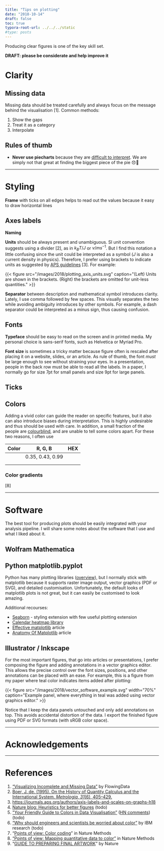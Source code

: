 ```yaml
---
title: "Tips on plotting"
date: "2018-10-14"
draft: false
toc: true
typora-root-url: ../../../static
#type: posts
---
```


Producing clear figures is one of the key skill set.

**DRAFT: please be considerate and help improve it**



# Clarity 



## Missing data

Missing data should be treated carefully and always focus on the message behind the visualisation [1]. Common methods:

1. Show the gaps
2. Treat it as a category 
3. Interpolate

## Rules of thumb

- **Never use piecharts** because they are [difficult to interpret](https://www.businessinsider.com/pie-charts-are-the-worst-2013-6?IR=T). We are simply not that great at finding the biggest piece of the pie :disappointed::cake:



---

# Styling

**Frame** with ticks on all edges helps to read out the values because it easy to draw horizontal lines 

## Axes labels

**Naming**



**Units** should be always present and unambiguous. SI unit convention suggests using a divider [2], as in $k_B T / J$  or $v / ms^{-1}$. But I find this notation a little confusing since the unit could be interpreted as a symbol  ($J$ is also a current density in physics). Therefore, I prefer using brackets to indicate units as suggested by [APS guidelines](https://journals.aps.org/authors/axis-labels-and-scales-on-graphs-h18) [3]. For example:

{{< figure src="/images/2018/plotting_axis_units.svg" 
caption="(Left) Units are shown in the brackets. (Right) the brackets are omitted for unit-less quantities." >}}

**Separator** between description and mathematical symbol introduces clarity. Lately, I use comma followed by few spaces. This visually separates the two while avoiding ambiguity introduces by other symbols. For example, a dash separator could be interpreted as a minus sign, thus causing confusion. 

## Fonts

**Typeface** should be easy to read on the screen and in printed media. My personal choice is sans-serif fonts, such as Helvetica or Myriad Pro.

**Font size** is sometimes a tricky matter because figure often is rescaled after placing it on a website, slides, or an article. As rule of thumb, the font *must* be large enough to see without straining your eyes. In a presentation, people in the back row must be able to read all the labels. In a paper, I normally go for size 7pt for small panels and size 9pt for large panels. 



## Ticks



## Colors

Adding a vivid color can guide the reader on specific features, but it also can also introduce biases during interpretation. This is highly undesirable and thus should be used with care. In addition, a small fraction of the people are [colourblind](https://en.wikipedia.org/wiki/Color_blindness), and are unable to tell some colors apart. For these two reasons, I often use 



| Color | R, G, B          | HEX  |
| ----- | ---------------- | ---- |
|       | 0.35, 0.43, 0.99 |      |
|       |                  |      |
|       |                  |      |

### Color gradients

[8]



---

# Software

The best tool for producing plots should be easily integrated with your analysis pipeline. I will share some notes about the software that I use and what I liked about it.

## Wolfram Mathematica 



## Python matplotlib.pyplot

Python has many plotting libraries ([overview](https://speakerdeck.com/jakevdp/pythons-visualization-landscape-pycon-2017)), but I normally stick with matplotlib because it supports raster image output, vector graphics (PDF or SVG), and detailed customisation. Unfortunately, the default looks of matplotlib plots is not great, but it can easily be customised to look amazing. 

Additional recourses:

- [Seaborn](http://seaborn.pydata.org/) - styling extension with few useful plotting extension 
- [Calendar heatmap library](http://pythonhosted.org/calmap/)
- [Effective matplotlib](http://pbpython.com/effective-matplotlib.html) article
- [Anatomy Of Matplotlib](http://nbviewer.jupyter.org/github/WeatherGod/AnatomyOfMatplotlib/blob/master/AnatomyOfMatplotlib-Part1-Figures_Subplots_and_layouts.ipynb) article

## Illustrator / Inkscape 

For the most important figures, that go into articles or presentations, I prefer composing the figure and adding annotations in a vector graphics editor. This allows the precise control over the font sizes, positions, and other annotations can be placed with an ease. For example, this is a figure from my paper where teal color indicates items added after plotting:

{{< figure src="/images/2018/vector_software_example.svg" width="70%"
caption="Example panel, where everything in teal was added using vector graphics editor." >}}

Notice that I keep the data panels untouched and only add annotations on top. This avoids accidental distortion of the data. I export the finished figure using PDF or SVG formats (with sRGB color space). 

---

# Acknowledgements 



---

# References 

1. [“Visualizing Incomplete and Missing Data”](https://flowingdata.com/2018/01/30/visualizing-incomplete-and-missing-data/) by FlowingData
2. [Boer, J. de. (1995). On the History of Quantity Calculus and the International System. *Metrologia*, *31*(6), 405–429.](https://doi.org/10.1088/0026-1394/31/6/001)
3. <https://journals.aps.org/authors/axis-labels-and-scales-on-graphs-h18>
4. [Nature blog: Heuristics for better figures](http://blogs.nature.com/onyourwavelength/2018/07/18/heuristics-for-better-figures/) (todo)
5. ["Your Friendly Guide to Colors in Data Visualisation”](https://blog.datawrapper.de/colorguide/) ([HN](https://news.ycombinator.com/item?id=17660640)[ comments](https://news.ycombinator.com/item?id=17660640)) (todo)
6. [“Why should engineers and scientists be worried about color”](https://github.com/frankMilde/interesting-reads/blob/master/ibm-research__why-should-engineers-and-scientists-be-worried-about-color.pdf) by IBM research (todo)
7. “[Points of view: Color coding](https://www.nature.com/articles/nmeth0810-573)” in Nature Methods 
8. [“Points of view: Mapping quantitative data to color”](https://www.nature.com/articles/nmeth.2134) in Nature Methods
9. “[GUIDE TO PREPARING FINAL ARTWORK](https://www.nature.com/documents/NRJs-guide-to-preparing-final-artwork.pdf)” by Nature 